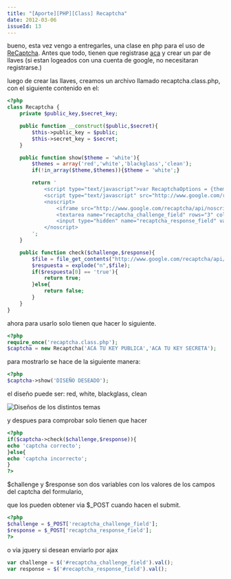 ```yaml
---
title: "[Aporte][PHP][Class] Recaptcha"
date: 2012-03-06
issueId: 13
---
```

bueno, esta vez vengo a entregarles, una clase en php para el uso de [ReCaptcha](https://www.google.com/recaptcha/learnmore). Antes que todo, tienen que registrase [aca](https://www.google.com/recaptcha/admin/create) y crear un par de llaves (si estan logeados con una cuenta de google, no necesitaran registrarse.)

luego de crear las llaves, creamos un archivo llamado recaptcha.class.php, con el siguiente contenido en el:

```php
<?php
class Recaptcha {
    private $public_key,$secret_key;

    public function __construct($public,$secret){
        $this->public_key = $public;
        $this->secret_key = $secret;
    }

    public function show($theme = 'white'){
        $themes = array('red','white','blackglass','clean');
        if(!in_array($theme,$themes)){$theme = 'white';}

        return '
            <script type="text/javascript">var RecaptchaOptions = {theme : ''.$theme.''};</script>
            <script type="text/javascript" src="http://www.google.com/recaptcha/api/challenge?k='.$this->public_key.'"></script>
            <noscript>
                <iframe src="http://www.google.com/recaptcha/api/noscript?k='.$this->public_key.'" height="300" width="500" frameborder="0"></iframe><br>
                <textarea name="recaptcha_challenge_field" rows="3" cols="40"></textarea>
                <input type="hidden" name="recaptcha_response_field" value="manual_challenge">
            </noscript>
        ';
    }

    public function check($challenge,$response){
        $file = file_get_contents("http://www.google.com/recaptcha/api/verify?privatekey={$this->secret_key}&remoteip={$_SERVER['REMOTE_ADDR']}&challenge={$challenge}&response=".urlencode($response));
        $respuesta = explode("n",$file);
        if($respuesta[0] == 'true'){
            return true;
        }else{
            return false;
        }
    }
}
```

ahora para usarlo solo tienen que hacer lo siguiente.

```php
<?php
require_once('recaptcha.class.php');
$captcha = new Recaptcha('ACA TU KEY PUBLICA','ACA TU KEY SECRETA');
```

para mostrarlo se hace de la siguiente manera:

```php
<?php
$captcha->show('DISEÑO DESEADO');
```

el diseño puede ser: red, white, blackglass, clean

![Diseños de los distintos temas](/static/imgs/aporte-php-class-recaptcha/designs.png)

y despues para comprobar solo tienen que hacer

```php
<?php
if($captcha->check($challenge,$response)){
echo 'captcha correcto';
}else{
echo 'captcha incorrecto';
}
?>
```

$challenge y $response son dos variables con los valores de los campos del captcha del formulario,

que los pueden obtener via $_POST cuando hacen el submit.

```php
<?php
$challenge = $_POST['recaptcha_challenge_field'];
$response = $_POST['recaptcha_response_field'];
?>
```

o via jquery si desean enviarlo por ajax

```js
var challenge = $('#recaptcha_challenge_field').val();
var response = $('#recaptcha_response_field').val();
```

